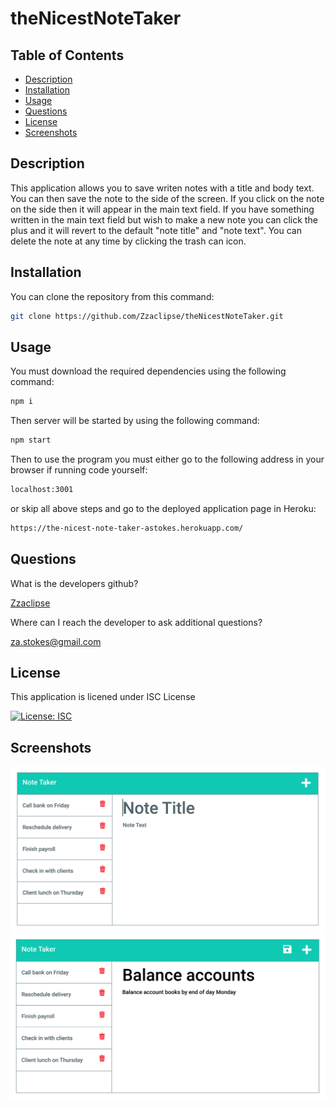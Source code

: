 # theNicestNoteTaker

## Table of Contents

- [Description](#description)
- [Installation](#installation)
- [Usage](#usage)
- [Questions](#questions)
- [License](#license)
- [Screenshots](#screenshots)

## Description

This application allows you to save writen notes with a title and body text. You can then save the note to the side of the screen. If you click on the note on the side then it will appear in the main text field. If you have something written in the main text field but wish to make a new note you can click the plus and it will revert to the default "note title" and "note text". You can delete the note at any time by clicking the trash can icon.

## Installation

You can clone the repository from this command:

```bash
git clone https://github.com/Zzaclipse/theNicestNoteTaker.git
```

## Usage

You must download the required dependencies using the following command:

```bash
npm i
```

Then server will be started by using the following command:

```bash
npm start
```

Then to use the program you must either go to the following address in your browser if running code yourself:

```bash
localhost:3001
```

or skip all above steps and go to the deployed application page in Heroku:

```bash
https://the-nicest-note-taker-astokes.herokuapp.com/
```

## Questions

What is the developers github?

[Zzaclipse](https://github.com/Zzaclipse)

Where can I reach the developer to ask additional questions?

za.stokes@gmail.com

## License

This application is licened under ISC License

[![License: ISC](https://img.shields.io/badge/License-ISC-blue.svg)](https://opensource.org/licenses/ISC)

## Screenshots

![screenshot](./assets/11-express-homework-demo-01.png)
![screenshot2](./assets/11-express-homework-demo-02.png)
